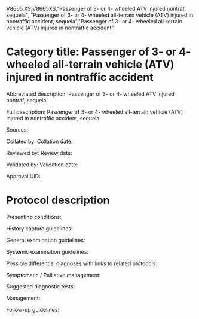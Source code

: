 V8665,XS,V8665XS,"Passenger of 3- or 4- wheeled ATV injured nontraf, sequela", "Passenger of 3- or 4- wheeled all-terrain vehicle (ATV) injured in nontraffic accident, sequela","Passenger of 3- or 4- wheeled all-terrain vehicle (ATV) injured in nontraffic accident"
# Category title: Passenger of 3- or 4- wheeled all-terrain vehicle (ATV) injured in nontraffic accident

Abbreviated description: Passenger of 3- or 4- wheeled ATV injured nontraf, sequela

Full description: Passenger of 3- or 4- wheeled all-terrain vehicle (ATV) injured in nontraffic accident, sequela

Sources:

Collated by:
Collation date:

Reviewed by:
Review date:

Validated by:
Validation date:

Approval UID:

# Protocol description

Presenting conditions:

History capture guidelines:

General examination guidelines:

Systemic examination guidelines:

Possible differential diagnoses with links to related protocols:

Symptomatic / Palliative management:

Suggested diagnostic tests:

Management:

Follow-up guidelines:
